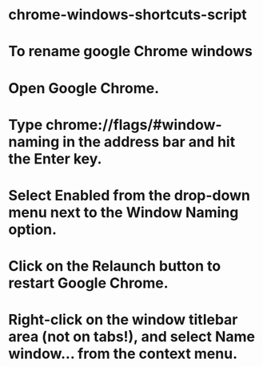 # chrome-windows-shortcuts-script


# To rename google Chrome windows
# Open Google Chrome.
# Type chrome://flags/#window-naming in the address bar and hit the Enter key.
# Select Enabled from the drop-down menu next to the Window Naming option.
# Click on the Relaunch button to restart Google Chrome.
# Right-click on the window titlebar area (not on tabs!), and select Name window... from the context menu.
